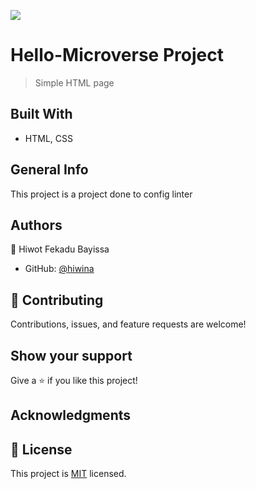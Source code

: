 ![](https://img.shields.io/badge/Microverse-blueviolet)

# Hello-Microverse Project 

> Simple HTML page

## Built With

- HTML, CSS

## General Info

This project is a project done to config linter 

## Authors

👤 Hiwot Fekadu Bayissa

- GitHub: [@hiwina](https://github.com/hiwina)

## 🤝 Contributing

Contributions, issues, and feature requests are welcome!

## Show your support

Give a ⭐️ if you like this project!

## Acknowledgments

## 📝 License

This project is [MIT](./LICENSE) licensed.
